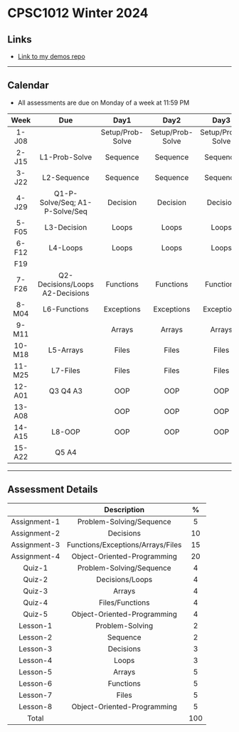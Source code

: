 # CPSC1012 Winter 2024

## Links

- [Link to my demos repo](https://github.com/RobbinLawJavaScript/javascript-demos.git)

---

## Calendar

- All assessments are due on Monday of a week at 11:59 PM

|Week|Due|Day1|Day2|Day3|
|:-:|:-:|:-:|:-:|:-:|
|1-J08||Setup/Prob-Solve|Setup/Prob-Solve|Setup/Prob-Solve|
|2-J15|L1-Prob-Solve|Sequence|Sequence|Sequence|
|3-J22|L2-Sequence|Sequence|Sequence|Sequence|
|4-J29|Q1-P-Solve/Seq; A1-P-Solve/Seq|Decision|Decision|Decision|
|5-F05|L3-Decision|Loops|Loops|Loops|
|6-F12|L4-Loops|Loops|Loops|Loops|
|F19|||||
|7-F26|Q2-Decisions/Loops A2-Decisions|Functions|Functions|Functions|
|8-M04|L6-Functions|Exceptions|Exceptions|Exceptions|
|9-M11||Arrays|Arrays|Arrays|
|10-M18|L5-Arrays|Files|Files|Files|
|11-M25|L7-Files|Files|Files|Files|
|12-A01|Q3 Q4 A3|OOP|OOP|OOP|
|13-A08||OOP|OOP|OOP|
|14-A15|L8-OOP|OOP|OOP|OOP|
|15-A22|Q5 A4||||

---

## Assessment Details

||Description|%|
|:-:|:-:|:-:|
|Assignment-1|Problem-Solving/Sequence|5|
|Assignment-2|Decisions|10|
|Assignment-3|Functions/Exceptions/Arrays/Files|15|
|Assignment-4|Object-Oriented-Programming|20|
|Quiz-1|Problem-Solving/Sequence|4|
|Quiz-2|Decisions/Loops|4|
|Quiz-3|Arrays|4|
|Quiz-4|Files/Functions|4|
|Quiz-5|Object-Oriented-Programming|4|
|Lesson-1|Problem-Solving|2|
|Lesson-2|Sequence|2|
|Lesson-3|Decisions|3|
|Lesson-4|Loops|3|
|Lesson-5|Arrays|5|
|Lesson-6|Functions|5|
|Lesson-7|Files|5|
|Lesson-8|Object-Oriented-Programming|5|
|Total||100|
